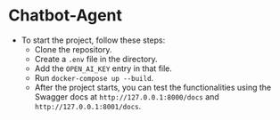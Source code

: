 # Chatbot-Agent

* To start the project, follow these steps:
  *  Clone the repository.
  *  Create a `.env` file in the directory.
  *  Add the `OPEN_AI_KEY` entry in that file.
  *  Run `docker-compose up --build`.
  *  After the project starts, you can test the functionalities using the Swagger docs at `http://127.0.0.1:8000/docs` and `http://127.0.0.1:8001/docs`.
